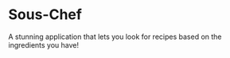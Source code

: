 # Sous-Chef
A stunning application that lets you look for recipes based on the ingredients you have!

